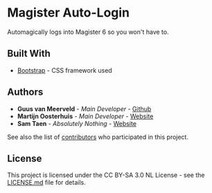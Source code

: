 # Magister Auto-Login

Automagically logs into Magister 6 so you won't have to.

## Built With

* [Bootstrap](https://getbootstrap.com) - CSS framework used

## Authors

* **Guus van Meerveld** - *Main Developer* - [Github](https://github.com/Guusvanmeerveld)
* **Martijn Oosterhuis** - *Main Developer* - [Website](https://mb-o.nl/)
* **Sam Taen** - *Absolutely Nothing* - [Website](samtaen.nl)

See also the list of [contributors](https://github.com/Guusvanmeerveld/magister-auto-login/graphs/contributors) who participated in this project.

## License

This project is licensed under the CC BY-SA 3.0 NL License - see the [LICENSE.md](LICENSE.md) file for details.
